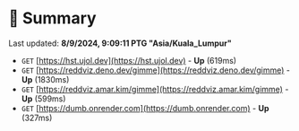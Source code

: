 # 📖 Summary
Last updated: **8/9/2024, 9:09:11 PTG "Asia/Kuala_Lumpur"**

- `GET` [https://hst.ujol.dev](https://hst.ujol.dev) - **Up** (619ms)
- `GET` [https://reddviz.deno.dev/gimme](https://reddviz.deno.dev/gimme) - **Up** (1830ms)
- `GET` [https://reddviz.amar.kim/gimme](https://reddviz.amar.kim/gimme) - **Up** (599ms)
- `GET` [https://dumb.onrender.com](https://dumb.onrender.com) - **Up** (327ms)
